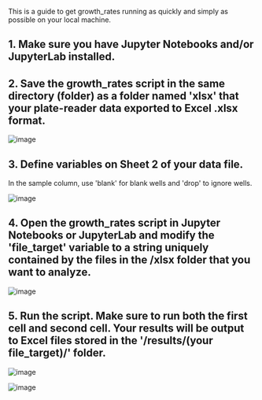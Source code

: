 This is a guide to get growth_rates running as quickly and simply as possible on your local machine.

## 1. Make sure you have Jupyter Notebooks and/or JupyterLab installed.


## 2. Save the growth_rates script in the same directory (folder) as a folder named 'xlsx' that your plate-reader data exported to Excel .xlsx format.


![image](https://github.com/user-attachments/assets/9cc1300b-d98c-44fa-a9d6-1c8e50a723f2)


## 3. Define variables on Sheet 2 of your data file.
In the sample column, use 'blank' for blank wells and 'drop' to ignore wells. 


![image](https://github.com/user-attachments/assets/eb9fbf5e-66eb-46b0-8603-df2f1f6b400d)


## 4. Open the growth_rates script in Jupyter Notebooks or JupyterLab and modify the 'file_target' variable to a string uniquely contained by the files in the /xlsx folder that you want to analyze.


![image](https://github.com/user-attachments/assets/da872eb3-72fb-43bd-96d0-4e564af42fae)



## 5. Run the script. Make sure to run both the first cell and second cell. Your results will be output to Excel files stored in the '/results/(your file_target)/' folder.


![image](https://github.com/user-attachments/assets/1611daa3-1ce0-45bd-852d-16659d37083d)



![image](https://github.com/user-attachments/assets/7040ef93-028e-402e-8c73-74d48ede4b3c)

